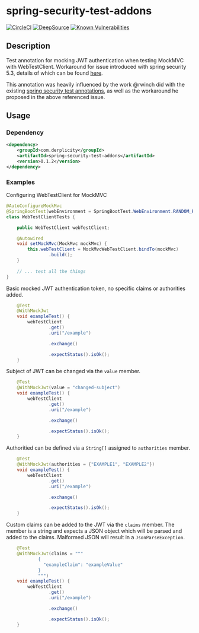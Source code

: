 # spring-security-test-addons

[![CircleCI](https://dl.circleci.com/status-badge/img/gh/llabrat/spring-security-test-addons/tree/master.svg?style=svg)](https://dl.circleci.com/status-badge/redirect/gh/llabrat/spring-security-test-addons/tree/master)
[![DeepSource](https://deepsource.io/gh/llabrat/spring-security-test-addons.svg/?label=active+issues&show_trend=true&token=G_8uF8Av-AZvlueqNMOETPTi)](https://deepsource.io/gh/llabrat/spring-security-test-addons/?ref=repository-badge)
[![Known Vulnerabilities](https://snyk.io/test/github/llabrat/spring-security-test-addons/badge.svg)](https://snyk.io/test/github/llabrat/spring-security-test-addons)

## Description

Test annotation for mocking JWT authentication when testing MockMVC with WebTestClient. Workaround for issue introduced with spring security 5.3, details of which can be found [here](https://github.com/spring-projects/spring-security/issues/9257).

This annotation was heavily influenced by the work @rwinch did with the existing [spring security test annotations](https://github.com/spring-projects/spring-security/tree/main/test/src/main/java/org/springframework/security/test/context/support), as well as the workaround he proposed in the above referenced issue.

## Usage

### Dependency
```xml
<dependency>
    <groupId>com.derplicity</groupId>
    <artifactId>spring-security-test-addons</artifactId>
    <version>0.1.2</version>
</dependency>
```

### Examples

Configuring WebTestClient for MockMVC
```java
@AutoConfigureMockMvc
@SpringBootTest(webEnvironment = SpringBootTest.WebEnvironment.RANDOM_PORT)
class WebTestClientTests {

    public WebTestClient webTestClient;

    @Autowired
    void setMockMvc(MockMvc mockMvc) {
        this.webTestClient = MockMvcWebTestClient.bindTo(mockMvc)
                .build();
    }
    
    // ... test all the things
}
```

Basic mocked JWT authentication token, no specific claims or authorities added.
```java
    @Test
    @WithMockJwt
    void exampleTest() {
        webTestClient
                .get()
                .uri("/example")

                .exchange()

                .expectStatus().isOk();
    }
```

Subject of JWT can be changed via the `value` member.

```java
    @Test
    @WithMockJwt(value = "changed-subject")
    void exampleTest() {
        webTestClient
                .get()
                .uri("/example")

                .exchange()

                .expectStatus().isOk();
    }
```

Authoritied can be defined via a `String[]` assigned to `authorities` member.

```java
    @Test
    @WithMockJwt(authorities = {"EXAMPLE1", "EXAMPLE2"})
    void exampleTest() {
        webTestClient
                .get()
                .uri("/example")

                .exchange()

                .expectStatus().isOk();
    }
```

Custom claims can be added to the JWT via the `claims` member. The member is a string and expects a JSON object which will be parsed and added to the claims. Malformed JSON will result in a `JsonParseException`.

```java
    @Test
    @WithMockJwt(claims = """
            {
              "exampleClaim": "exampleValue"
            }
            """)
    void exampleTest() {
        webTestClient
                .get()
                .uri("/example")

                .exchange()

                .expectStatus().isOk();
    }
```